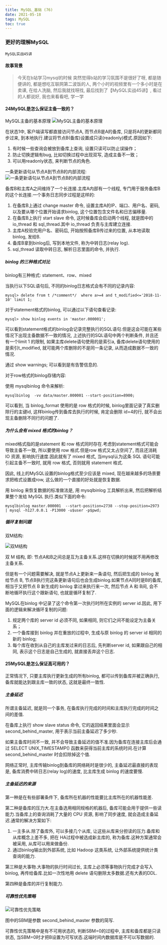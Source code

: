 ```yaml
---
title: MySQL_基础 (76)
date: 2021-05-18
tags: MySQL
toc: true
---
```


### 更好的理解MySQL
    MySQL实战45讲

<!-- more -->

#### 故事背景
> 今天在b站学习mysql的时候 突然觉得b站的学习氛围不是很好了呀, 都是随便讲的, 都是想吃互联网第二波饭的人, 两个小时的视频里有一个多小时是在卖课,  在给人洗脑, 然后我就找呀找, 最后找到了【MySQL实战45讲】, 看过的人都说好, 我也来看看吧, 学一学

#### 24MySQL是怎么保证主备一致的？

MySQL主备的基本原理
![MySQL主备的基本原理](/img/20210518_1.png)


在状态1中, 客户端读写都直接访问节点A, 而节点B是A的备库, 只是将A的更新都同步过来, 到本地执行.建议将节点B(备库)设置成只读(readonly)模式.原因如下: 

1. 有时候一些查询会被放到备库上查询, 设置只读可以防止误操作；
2. 防止切换逻辑有bug, 比如切换过程中出现双写, 造成主备不一致；
3. 可以用readonly状态, 来判断节点的角色.

一条更新语句从节点A到节点B的内部流程: 
![一条更新语句从节点A到节点B的内部流程](/img/20210518_2.png)

备库B和主库A之间维持了一个长连接.主库A内部有一个线程, 专门用于服务备库B的这个长连接.一个事务日志同步过程是这样的: 

1. 在备库B上通过 change master 命令, 设置主库A的IP、端口、用户名、密码, 以及要从哪个位置开始请求binlog, 这个位置包含文件名和日志偏移量.
2. 在备库B上执行 start slave 命令, 这时候备库会启动两个线程, 就是图中的 io_thread 和 sql_thread.其中 io_thread 负责与主库建立连接.
3. 主库A校验完用户名、密码后, 开始按照备库B传过来的位置, 从本地读取binlog, 发给B.
4. 备库B拿到binlog后, 写到本地文件, 称为中转日志(relay log).
5. sql_thread 读取中转日志, 解析日志里面的命令, 并执行.


##### binlog 的三种格式对比

binlog有三种格式: statement、row、mixed

当执行以下SQL语句后, 不同的binlog日志格式会有不同的记录内容: 

    mysql> delete from t /*comment*/  where a>=4 and t_modified<='2018-11-10' limit 1;

对于statement格式的binlog, 可以通过以下语句查看记录: 

    mysql> show binlog events in 'master.000001';

可以看到statement格式的binlog会记录完整执行的SQL语句.但是这会可能在某些情况下出现主备数据不一致的情况, 上述执行的SQL语句中两个判断条件, 并且还有一个limit 1 的限制, 如果主库delete语句使用的是索引a, 备库delete语句使用的是索引t_modified, 就可能两个库删除的不是同一条记录, 从而造成数据不一致的情况.

通过 show warnings;  可以看到是有告警信息的.

对于row格式的binlog存储内容: 

使用 mysqlbinlog 命令来解析: 

    mysqlbinlog  -vv data/master.000001 --start-position=8900;

可以看到, 当 binlog_format 使用的是 row 格式的时候, binlog里面记录了真实删除行的主键id, 这样binlog传到备库去执行的时候, 肯定会删除 id=4的行, 就不会出现主备删除不同行的问题了.


##### 为什么会有 mixed 格式的binlog？

mixed格式指的是statement 和 row 格式同时存在.考虑到statement格式可能会导致主备不一致, 所以要使用 row 格式.但是row 格式又太占空间了, 而且还消耗 IO 资源, 影响执行速度.因此就有了 mixed 格式, 当mysql认为这条 SQL 语句可能引起主备不一致时, 就用 row 格式, 否则就用 statement 格式.

因此, 线上的MySQL设置的binlog格式至少应该是 mixed, 现在越来越多的场景要求把格式设置成row, 这么做的一个直接的好处就是恢复数据.

用 binlog 来恢复数据的标准做法是, 用 mysqlbinlog 工具解析出来, 然后把解析结果整个发给 MySQL 执行.类似下面的命令: 


    mysqlbinlog master.000001  --start-position=2738 --stop-position=2973 | mysql -h127.0.0.1 -P13000 -u$user -p$pwd;


##### 循环复制问题

双M结构: 

![双M结构](/img/20210518_3.png)

双 M 结构, 即: 节点A和B之间总是互为主备关系.这样在切换的时候就不用再修改主备关系.

但是有一个问题需要解决, 就是节点A上更新来一条语句, 然后把生成的 binlog 发给节点 B, 节点B执行完这条更新语句后也会生成binlog.如果节点A同时是B的备库, 相当于又把节点 B 新生成的 binlog 拿过来执行来一次, 然后节点 A 和 B间, 会不断地循环执行这个跟新语句, 也就是循环复制了.

MySQL在binlog 中记录了这个命令第一次执行时所在实例的 server id.因此, 用下面的逻辑来解决循环复制的问题: 

1. 规定两个库的 server id 必须不同, 如果相同, 则它们之间不能设定为主备关系；
2. 一个备库接到 binlog 并在重放的过程中, 生成与原 binlog 的 server id 相同的新的 binlog;
3. 每个库在收到从自己的主库发过来的日志后, 先判断server id, 如果跟自己的相同, 表示这个日志是自己生成的, 就直接丢弃这个日志.

#### 25MySQL是怎么保证高可用的？

正常情况下, 只要主库执行更新生成的所有binlog, 都可以传到备库并被正确执行, 备库就能达到跟主库一致的状态, 这就是最终一致性.

##### 主备延迟

所谓主备延迟, 就是同一个事务, 在备库执行完成的时间和主库执行完成的时间之间的差值.

在备库上执行  show slave status 命令, 它的返回结果里面会显示 second_behind_master, 用于表示当前主备延迟了多少秒.

如果主备库时间不一致, 并不会导致主备延迟的值不准.因为备库在连接主库后会通过 SELECT UNIX_TIMESTAMP() 函数来获得当前主库的系统时间.在计算second_behind_master 时会扣除掉这个值.

网络正常时, 主库传输binlog到备库的网络耗时是很少的, 主备延迟最直接的表现是, 备库消费中转日志(relay log)的速度, 比主库生成 binlog 的速度要慢.


##### 主备延迟的来源

第一种是在有些部署条件下, 备库所在机器的性能要比主库所在的机器性能差.

第二种是备库的压力大.在主备选用相同规格的机器后, 备库可能会用于提供一些读能力.当备库上的查询消耗了大量的 CPU 资源, 影响了同步速度, 就会造成主备延迟.通常的解决方案如下: 

1. 一主多从.除了备库外, 可以多接几个从库, 让这些从库来分担读的压力.备库和从库概念上差不多, 把在 HA过程中被选成新主库的, 称为备库.这种方案通常会被采用, 从库可以用来做备份.
2. 通过binlog输出到外部系统, 比如 Hadoop 这类系统, 让外部系统提供统计类查询的能力.

第三种是大事物.大事物的执行时间过长, 主库上必须等事物执行完成才会写入 binlog, 再传给备库.比如一次性地用 delete 语句删除太多数据.还有大表的DDL.

第四种是备库的并行复制能力.

##### 可靠性优先策略

![可靠性优先策略](/img/20210518_4.png)

图中的SBM是参数 second_behind_master 参数的简写.

可靠性优先策略中是有不可用状态的, 判断SBM=0的过程中, 主库和备库都是只读状态, 当SBM=0时才把B设置为可写状态.这端时间内数据库是不可以写数据的.
